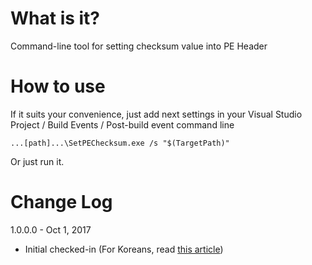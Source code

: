 What is it?
================================

Command-line tool for setting checksum value into PE Header 


How to use
================================

If it suits your convenience, just add next settings in your Visual Studio Project / Build Events / Post-build event command line


```
...[path]...\SetPEChecksum.exe /s "$(TargetPath)"
```

Or just run it.


Change Log
================================

1.0.0.0 - Oct 1, 2017

* Initial checked-in (For Koreans, read [this article](http://www.sysnet.pe.kr/2/0/11324))
